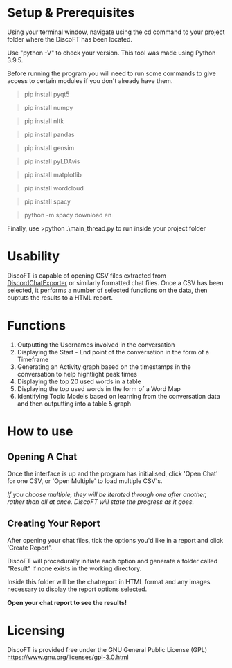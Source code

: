 # Setup & Prerequisites

Using your terminal window, navigate using the cd command to your project folder where the DiscoFT has been located.

Use "python -V" to check your version. This tool was made using Python 3.9.5.

Before running the program you will need to run some commands to give access to certain modules if you don't already have them.

>pip install pyqt5

>pip install numpy

>pip install nltk

>pip install pandas

>pip install gensim

>pip install pyLDAvis

>pip install matplotlib

>pip install wordcloud

>pip install spacy

>python -m spacy download en


Finally, use >python .\main_thread.py to run inside your project folder

# Usability


DiscoFT is capable of opening CSV files extracted from [DiscordChatExporter](https://github.com/Tyrrrz/DiscordChatExporter) or similarly formatted chat files.
Once a CSV has been selected, it performs a number of selected functions on the data, then ouptuts the results to a HTML report.

# Functions

1.  Outputting the Usernames involved in the conversation
2.  Displaying the Start - End point of the conversation in the form of a Timeframe
3.  Generating an Activity graph based on the timestamps in the conversation to help hightlight peak times
4.  Displaying the top 20 used words in a table
5.  Displaying the top used words in the form of a Word Map
6.  Identifying Topic Models based on learning from the conversation data and then outputting into a table & graph

# How to use


## Opening A Chat
Once the interface is up and the program has initialised, click 'Open Chat' for one CSV, or 'Open Multiple' to load multiple CSV's.

*If you choose multiple, they will be iterated through one after another, rather than all at once. DiscoFT will state the progress as it goes.*

## Creating Your Report
After opening your chat files, tick the options you'd like in a report and click 'Create Report'.

DiscoFT will procedurally initiate each option and generate a folder called "Result" if none exists in the working directory.

Inside this folder will be the chatreport in HTML format and any images necessary to display the report options selected.

**Open your chat report to see the results!**

# Licensing
DiscoFT is provided free under the GNU General Public License (GPL)
https://www.gnu.org/licenses/gpl-3.0.html
